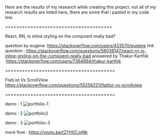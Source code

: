 Here are the results of my research while creating this project.
not all of my research results are listed here, there are some that i pasted in my code line.

======================================

React, RN, Is inline styling on the compoent really bad?

question by eugene :https://stackoverflow.com/users/433570/eugene
link question : https://stackoverflow.com/questions/58039147/react-rn-is-inline-styling-on-the-compoent-really-bad
answered by Thakur Karthik :https://stackoverflow.com/users/7364894/thakur-karthik

=======================================

FlatList Vs ScrollView
https://stackoverflow.com/questions/55256221/flatlist-vs-scrollview

=======================================

demo : 1
![portfolio-1](https://user-images.githubusercontent.com/95860539/219832605-c70520e4-aa06-44a1-bf65-be5fe86c22ee.png)

demo : 2
![portfolio2](https://user-images.githubusercontent.com/95860539/219833231-d1c6e8f6-ade5-41e0-8df5-670dfc1ac460.png)

demo : 3
![portfolio-3](https://user-images.githubusercontent.com/95860539/219833272-7941c380-6cfc-443a-bb99-e32dbf7fe3c8.png)


more flow : 
https://youtu.be/tZYHil7_mNk

